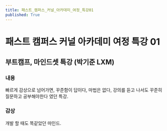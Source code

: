 ```yaml
---
title: 패스트_캠퍼스_커널_아카데미_여정_특강01
published: True
---
```


# 패스트 캠퍼스 커널 아카데미 여정 특강 01
## 부트캠프, 마인드셋 특강 (박기준 LXM)
### 내용
 빠르게 감상으로 넘어가면, 꾸준함이 답이다, 마법은 없다, 강의를 듣고 나서도 꾸준히 질문하고 공부해야한다 였던 특강.

### 감상
 개발 할 때도 똑같았던 마인드.